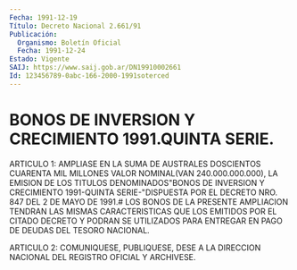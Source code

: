```yaml
---
Fecha: 1991-12-19
Título: Decreto Nacional 2.661/91
Publicación:
  Organismo: Boletín Oficial
  Fecha: 1991-12-24
Estado: Vigente
SAIJ: https://www.saij.gob.ar/DN19910002661
Id: 123456789-0abc-166-2000-1991soterced
---
```

# BONOS DE INVERSION Y CRECIMIENTO 1991.QUINTA SERIE.

<a id="1"></a>
ARTICULO  1:  AMPLIASE  EN  LA  SUMA  DE  AUSTRALES DOSCIENTOS CUARENTA  MIL  MILLONES  VALOR  NOMINAL(VAN  240.000.000.000),   LA EMISION DE LOS TITULOS DENOMINADOS"BONOS DE INVERSION Y CRECIMIENTO  1991-QUINTA  SERIE-"DISPUESTA  POR EL DECRETO NRO. 847 DEL  2  DE  MAYO  DE  1991.#   LOS BONOS DE LA PRESENTE  AMPLIACION TENDRAN LAS MISMAS CARACTERISTICAS  QUE  LOS EMITIDOS POR EL CITADO DECRETO Y PODRAN SE UTILIZADOS PARA ENTREGAR  EN PAGO DE DEUDAS DEL TESORO NACIONAL.

<a id="2"></a>
ARTICULO  2:  COMUNIQUESE,  PUBLIQUESE,  DESE  A  LA DIRECCION NACIONAL DEL REGISTRO OFICIAL Y ARCHIVESE.